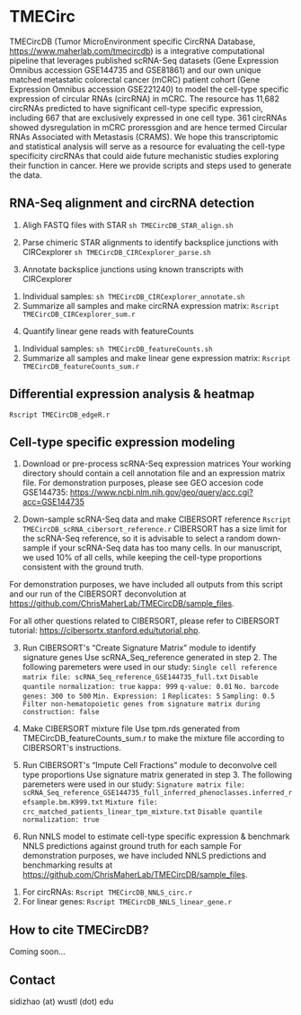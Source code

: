 # TMECirc
TMECircDB (Tumor MicroEnvironment specific CircRNA Database, https://www.maherlab.com/tmecircdb) is a integrative computational pipeline that leverages published scRNA-Seq datasets (Gene Expression Omnibus accession GSE144735 and GSE81861) and our own unique matched metastatic colorectal cancer (mCRC) patient cohort (Gene Expression Omnibus accession GSE221240) to model the cell-type specific expression of circular RNAs (circRNA) in mCRC. The resource has 11,682 circRNAs predicted to have significant cell-type specific expression, including 667 that are exclusively expressed in one cell type. 361 circRNAs showed dysregulation in mCRC proressgion and are hence termed Circular RNAs Associated with Metastasis (CRAMS). We hope this transcriptomic and statistical analysis will serve as a resource for evaluating the cell-type specificity circRNAs that could aide future mechanistic studies exploring their function in cancer. Here we provide scripts and steps used to generate the data.  

## RNA-Seq alignment and circRNA detection
1. Aligh FASTQ files with STAR
```sh TMECircDB_STAR_align.sh```

2. Parse chimeric STAR alignments to identify backsplice junctions with CIRCexplorer
```sh TMECircDB_CIRCexplorer_parse.sh```

3. Annotate backsplice junctions using known transcripts with CIRCexplorer
1) Individual samples: ```sh TMECircDB_CIRCexplorer_annotate.sh```
2) Summarize all samples and make circRNA expression matrix: ```Rscript TMECircDB_CIRCexplorer_sum.r```

4. Quantify linear gene reads with featureCounts
1) Individual samples: ```sh TMECircDB_featureCounts.sh```
2) Summarize all samples and make linear gene expression matrix: ```Rscript TMECircDB_featureCounts_sum.r```  

## Differential expression analysis & heatmap
```Rscript TMECircDB_edgeR.r```

## Cell-type specific expression modeling
1. Download or pre-process scRNA-Seq expression matrices
Your working directory should contain a cell annotation file and an expression matrix file.
For demonstration purposes, please see GEO accesion code GSE144735: https://www.ncbi.nlm.nih.gov/geo/query/acc.cgi?acc=GSE144735

2. Down-sample scRNA-Seq data and make CIBERSORT reference
```Rscript TMECircDB_scRNA_cibersort_reference.r```
CIBERSORT has a size limit for the scRNA-Seq reference, so it is advisable to select a random down-sample if your scRNA-Seq data has too many cells. In our manuscript, we used 10% of all cells, while keeping the cell-type proportions consistent with the ground truth.

For demonstration purposes, we have included all outputs from this script and our run of the CIBERSORT deconvolution at https://github.com/ChrisMaherLab/TMECircDB/sample_files.

For all other questions related to CIBERSORT, please refer to CIBERSORT tutorial: https://cibersortx.stanford.edu/tutorial.php.

3. Run CIBERSORT's “Create Signature Matrix” module to identify signature genes
Use scRNA_Seq_reference generated in step 2. The following paremeters were used in our study:
`Single cell reference matrix file: scRNA_Seq_reference_GSE144735_full.txt`
`Disable quantile normalization: true`
`kappa: 999`
`q-value: 0.01`
`No. barcode genes: 300 to 500`
`Min. Expression: 1`
`Replicates: 5`
`Sampling: 0.5`
`Filter non-hematopoietic genes from signature matrix during construction: false`

4. Make CIBERSORT mixture file
Use tpm.rds generated from TMECircDB_featureCounts_sum.r to make the mixture file according to CIBERSORT's instructions.

5. Run CIBERSORT's “Impute Cell Fractions” module to deconvolve cell type proportions
Use signature matrix generated in step 3. The following paremeters were used in our study:
`Signature matrix file: scRNA_Seq_reference_GSE144735_full_inferred_phenoclasses.inferred_refsample.bm.K999.txt`
`Mixture file: crc_matched_patients_linear_tpm_mixture.txt`
`Disable quantile normalization: true`

6. Run NNLS model to estimate cell-type specific expression & benchmark NNLS predictions against ground truth for each sample
For demonstration purposes, we have included NNLS predictions and benchmarking results at https://github.com/ChrisMaherLab/TMECircDB/sample_files.
1) For circRNAs: ```Rscript TMECircDB_NNLS_circ.r```
2) For linear genes: ```Rscript TMECircDB_NNLS_linear_gene.r```

## How to cite TMECircDB?  
Coming soon...  

## Contact  
sidizhao (at) wustl (dot) edu  

